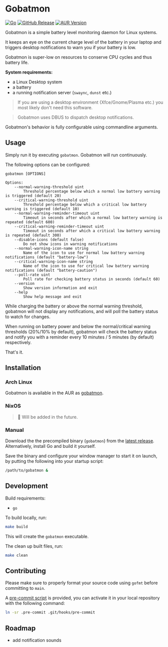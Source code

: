 # Gobatmon

[![Go](https://img.shields.io/badge/Go-%2300ADD8.svg?&logo=go&logoColor=white)](#)
[![GitHub Release](https://img.shields.io/github/v/release/ulinja/gobatmon?logo=GitHub&label=Version&color=green)](https://github.com/ulinja/gobatmon/releases/latest)
[![AUR Version](https://img.shields.io/aur/version/gobatmon?logo=Arch%20Linux&label=AUR)](https://aur.archlinux.org/packages/gobatmon)

Gobatmon is a simple battery level monitoring daemon for Linux systems.

It keeps an eye on the current charge level of the battery in your laptop and triggers desktop notifications to warn you
if your battery is low.

Gobatmon is super-low on resources to conserve CPU cycles and thus battery life.

**System requirements:**

- a Linux Desktop system
- a battery
- a running notification server (`swaync`, `dunst` etc.)

> If you are using a desktop environment (Xfce/Gnome/Plasma etc.) you most likely don't need this software.

> Gobatmon uses DBUS to dispatch desktop notifications.

Gobatmon's behavior is fully configurable using commandline arguments.

## Usage

Simply run it by executing `gobatmon`. Gobatmon will run continuously.

The following options can be configured:

```
gobatmon [OPTIONS]

Options:
    --normal-warning-threshold uint
        Threshold percentage below which a normal low battery warning is triggered (default 20)
    --critical-warning-threshold uint
        Threshold percentage below which a critical low battery warning is triggered (default 10)
    --normal-warning-reminder-timeout uint
        Timeout in seconds after which a normal low battery warning is repeated (default 600)
    --critical-warning-reminder-timeout uint
        Timeout in seconds after which a critical low battery warning is repeated (default 300)
    --disable-icons (default false)
        Do not show icons in warning notifications
    --normal-warning-icon-name string
        Name of the icon to use for normal low battery warning notifications (default "battery-low")
    --critical-warning-icon-name string
        Name of the icon to use for critical low battery warning notifications (default "battery-caution")
    --poll-rate uint
        Poll rate for checking battery status in seconds (default 60)
    --version
        Show version information and exit
    --help
        Show help message and exit
```

While charging the battery or above the normal warning threshold, gobatmon will not display any notifications, and will
poll the battery status to watch for changes.

When running on battery power and below the normal/critical warning thresholds (20%/10% by default), gobatmon will check
the battery status and notify you with a reminder every 10 minutes / 5 minutes (by default) respectively.

That's it.

## Installation

### Arch Linux

Gobatmon is available in the AUR as [gobatmon](https://aur.archlinux.org/packages/gobatmon).

### NixOS

> :construction: Will be added in the future.

### Manual

Download the the precompiled binary (`gobatmon`) from the [latest release](https://github.com/ulinja/gobatmon/releases/latest).
Alternatively, install Go and build it yourself.

Save the binary and configure your window manager to start it on launch, by putting the following into your startup script:
```bash
/path/to/gobatmon &
```

## Development

Build requirements:

- `go`

To build locally, run:

```bash
make build
```

This will create the `gobatmon` executable.

The clean up built files, run:

```bash
make clean
```

## Contributing

Please make sure to properly format your source code using `gofmt` before committing to `main`.

A [pre-commit script](/.pre-commit) is provided, you can activate it in your local repository with the following command:
```bash
ln -sr .pre-commit .git/hooks/pre-commit
```

## Roadmap

- add notification sounds
